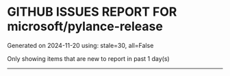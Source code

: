 
# GITHUB ISSUES REPORT FOR microsoft/pylance-release


Generated on 2024-11-20 using: stale=30, all=False


Only showing items that are new to report in past 1 day(s)


---




















